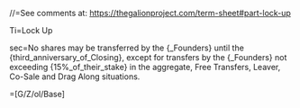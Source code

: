 //=See comments at: <a href="https://thegalionproject.com/term-sheet#part-lock-up">https://thegalionproject.com/term-sheet#part-lock-up</a>

Ti=Lock Up

sec=No shares may be transferred by the {_Founders} until the {third_anniversary_of_Closing}, except for transfers by the {_Founders} not exceeding {15%_of_their_stake} in the aggregate, Free Transfers, Leaver, Co-Sale and Drag Along situations.

=[G/Z/ol/Base]

